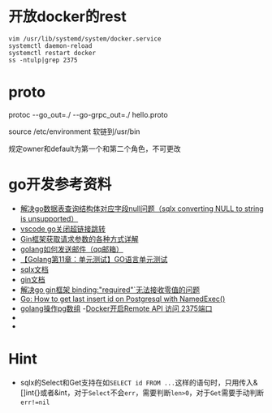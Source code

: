 # 开放docker的rest
```
vim /usr/lib/systemd/system/docker.service
systemctl daemon-reload
systemctl restart docker
ss -ntulp|grep 2375
```

# proto
protoc --go_out=./ --go-grpc_out=./  hello.proto

source /etc/environment
软链到/usr/bin

规定owner和default为第一个和第二个角色，不可更改

# go开发参考资料
- [解决go数据表查询结构体对应字段null问题（sqlx converting NULL to string is unsupported）](https://blog.csdn.net/Ming13416908424/article/details/123748041?ops_request_misc=%257B%2522request%255Fid%2522%253A%2522171032218416800182165601%2522%252C%2522scm%2522%253A%252220140713.130102334..%2522%257D&request_id=171032218416800182165601&biz_id=0&utm_medium=distribute.pc_search_result.none-task-blog-2~all~sobaiduend~default-2-123748041-null-null.142^v99^pc_search_result_base9&utm_term=converting%20NULL%20to%20string%20is%20unsupported&spm=1018.2226.3001.4187)
- [vscode go关闭超链接跳转](https://blog.csdn.net/Apale_8/article/details/113922392)
- [Gin框架获取请求参数的各种方式详解](https://juejin.cn/post/7213176141462126653)
- [golang如何发送邮件（qq邮箱）](https://cloud.tencent.com/developer/article/2217677)
- [【Golang第11章：单元测试】GO语言单元测试](https://blog.csdn.net/weixin_45652150/article/details/128534305?ops_request_misc=%257B%2522request%255Fid%2522%253A%2522171034076416800182168106%2522%252C%2522scm%2522%253A%252220140713.130102334.pc%255Fall.%2522%257D&request_id=171034076416800182168106&biz_id=0&utm_medium=distribute.pc_search_result.none-task-blog-2~all~first_rank_ecpm_v1~rank_v31_ecpm-2-128534305-null-null.142^v99^pc_search_result_base9&utm_term=go%E8%BF%9B%E8%A1%8C%E6%A8%A1%E5%9D%97%E6%B5%8B%E8%AF%95&spm=1018.2226.3001.4187)
- [sqlx文档](https://jmoiron.github.io/sqlx/)
- [gin文档](https://gin-gonic.com/zh-cn/docs/examples/multipart-urlencoded-form/)
- [解决go gin框架 binding:"required"`无法接收零值的问题](https://www.cnblogs.com/rainbow-tan/p/15457818.html)
- [Go: How to get last insert id on Postgresql with NamedExec()](https://stackoverflow.com/questions/33382981/go-how-to-get-last-insert-id-on-postgresql-with-namedexec)
- [golang操作pg数组](https://blog.csdn.net/github_34457546/article/details/127667703?ops_request_misc=%257B%2522request%255Fid%2522%253A%2522171118530816800180614289%2522%252C%2522scm%2522%253A%252220140713.130102334.pc%255Fall.%2522%257D&request_id=171118530816800180614289&biz_id=0&utm_medium=distribute.pc_search_result.none-task-blog-2~all~first_rank_ecpm_v1~rank_v31_ecpm-4-127667703-null-null.142^v99^pc_search_result_base9&utm_term=pq.Array&spm=1018.2226.3001.4187)
-[Docker开启Remote API 访问 2375端口](https://blog.51cto.com/u_4820306/5424955)
- [](https://blog.csdn.net/joeyoj/article/details/136589198?ops_request_misc=%257B%2522request%255Fid%2522%253A%2522171173885816777224494875%2522%252C%2522scm%2522%253A%252220140713.130102334.pc%255Fall.%2522%257D&request_id=171173885816777224494875&biz_id=0&utm_medium=distribute.pc_search_result.none-task-blog-2~all~first_rank_ecpm_v1~rank_v31_ecpm-1-136589198-null-null.142^v100^pc_search_result_base9&utm_term=containerWait&spm=1018.2226.3001.4187)
- [](https://stackoverflow.com/questions/74648570/how-to-run-docker-mounting-volumes-using-docker-engine-sdk-and-golang)
# Hint
- sqlx的Select和Get支持在如`SELECT id FROM ...`这样的语句时，只用传入&[]int{}或者&int，对于`Select`不会`err`，需要判断`len>0`，对于`Get`需要手动判断`err!=nil`  